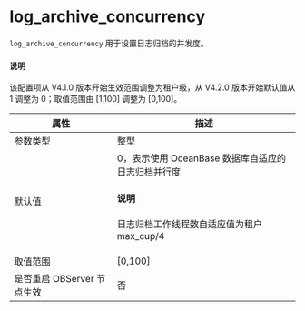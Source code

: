 # log_archive_concurrency

`log_archive_concurrency` 用于设置日志归档的并发度。

<main id="notice" type='explain'>
<h4>说明</h4>
<p>该配置项从 V4.1.0 版本开始生效范围调整为租户级，从 V4.2.0 版本开始默认值从 1 调整为 0；取值范围由 [1,100] 调整为 [0,100]。</p>
</main>

| **属性** | **描述** |
| --- | --- |
| 参数类型 | 整型 |
| 默认值 | 0，表示使用 OceanBase 数据库自适应的日志归档并行度<main id="notice" type='explain'><h4>说明</h4><p>日志归档工作线程数自适应值为租户 max_cup/4</p></main> |
| 取值范围 | \[0,100] |
| 是否重启 OBServer 节点生效 | 否 |
